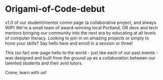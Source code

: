 # Origami-of-Code-debut
v1.0 of our student/mentor comm page (a collaborative project, and always WIP)
We're a small team of award-winning local Portland, OR devs and tech mentors bringing our community into the next era by educating at all levels of computer literacy. Looking to join in on amazing projects or simply to hone your skills? Say hello here and enroll in a session or three!

This (so far) one-page hello to the world - just like each of our past events - was designed and built from the ground up as a collaboration between our talented students and their avid tutors. 

Come, learn with us!
